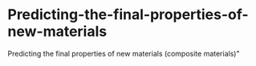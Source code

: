 # Predicting-the-final-properties-of-new-materials
Predicting the final properties of new materials (composite materials)"
